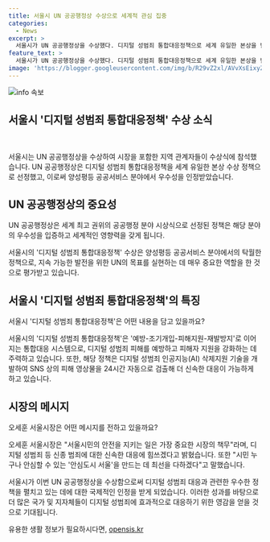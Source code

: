 ```yaml
---
title: 서울시 UN 공공행정상 수상으로 세계적 관심 집중
categories:
  - News
excerpt: >
  서울시가 UN 공공행정상을 수상했다. 디지털 성범죄 통합대응정책으로 세계 유일한 본상을 받았는데, 이는 양성평등 공공서비스 분야에서의 우수성을 인정받은 것이다. 이 정책은 디지털 성범죄 예방과 피해자 지원을 위한 종합적 시스템으로, AI 기술을 이용하여 피해 영상물을 빠르게 탐지하고 삭제하는 등의 대응을 하고 있다. 오세훈 시장은 이를 통해 안전한 서울을 만들기 위해 최선을 다하겠다고 말했다. UN은 서울시의 이 정책이 다른 국가들에게도 영감을 줄 것으로 기대했다.
feature_text: >
  서울시가 UN 공공행정상을 수상했다. 디지털 성범죄 통합대응정책으로 세계 유일한 본상을 받았는데, 이는 양성평등 공공서비스 분야에서의 우수성을 인정받은 것이다. 이 정책은 디지털 성범죄 예방과 피해자 지원을 위한 종합적 시스템으로, AI 기술을 이용하여 피해 영상물을 빠르게 탐지하고 삭제하는 등의 대응을 하고 있다. 오세훈 시장은 이를 통해 안전한 서울을 만들기 위해 최선을 다하겠다고 말했다. UN은 서울시의 이 정책이 다른 국가들에게도 영감을 줄 것으로 기대했다.
image: 'https://blogger.googleusercontent.com/img/b/R29vZ2xl/AVvXsEixyZcFfHzMRdzZMjFBmAUKJYCLCGyLL1o632UiGVXcaFdKo_bkvkuCioo0uUKlGfBVcT3P84aROyZIXSBEx3Aw5nCQ3pTgDom1WDC4m8eifvWiAmWEEVb4x6G_l8C0QH225ldMjyaFvpxGEBGNO37VmDTDMHGhJPq73UglMfDca1-0aw/s1600/blogspot.png'
---
```


<p><img src="https://blogger.googleusercontent.com/img/b/R29vZ2xl/AVvXsEixyZcFfHzMRdzZMjFBmAUKJYCLCGyLL1o632UiGVXcaFdKo_bkvkuCioo0uUKlGfBVcT3P84aROyZIXSBEx3Aw5nCQ3pTgDom1WDC4m8eifvWiAmWEEVb4x6G_l8C0QH225ldMjyaFvpxGEBGNO37VmDTDMHGhJPq73UglMfDca1-0aw/s1600/blogspot.png" alt="info 속보" /></p>

<h2 data-ke-size="size26">서울시 '디지털 성범죄 통합대응정책' 수상 소식</h2>

<p data-ke-size="size16">&nbsp;</p>

<p>서울시는 UN 공공행정상을 수상하여 시장을 포함한 지역 관계자들이 수상식에 참석했습니다. UN 공공행정상은 디지털 성범죄 통합대응정책을 세계 유일한 본상 수상 정책으로 선정했고, 이로써 양성평등 공공서비스 분야에서 우수성을 인정받았습니다.</p>

<h2 data-ke-size="size26">UN 공공행정상의 중요성</h2>

<p data-ke-size="size16">UN 공공행정상은 세계 최고 권위의 공공행정 분야 시상식으로 선정된 정책은 해당 분야의 우수성을 입증하고 세계적인 영향력을 갖게 됩니다.</p>

<p>서울시의 '디지털 성범죄 통합대응정책' 수상은 양성평등 공공서비스 분야에서의 탁월한 정책으로, 지속 가능한 발전을 위한 UN의 목표를 실현하는 데 매우 중요한 역할을 한 것으로 평가받고 있습니다.</p>

<h2 data-ke-size="size26">서울시 '디지털 성범죄 통합대응정책'의 특징</h2>

<p data-ke-size="size16">서울시 '디지털 성범죄 통합대응정책'은 어떤 내용을 담고 있을까요?</p>

<p>서울시의 '디지털 성범죄 통합대응정책'은 '예방-조기개입-피해지원-재발방지'로 이어지는 통합대응 시스템으로, 디지털 성범죄 피해를 예방하고 피해자 지원을 강화하는 데 주력하고 있습니다. 또한, 해당 정책은 디지털 성범죄 인공지능(AI) 삭제지원 기술을 개발하여 SNS 상의 피해 영상물을 24시간 자동으로 검출해 더 신속한 대응이 가능하게 하고 있습니다.</p>

<h2 data-ke-size="size26">시장의 메시지</h2>

<p data-ke-size="size16">오세훈 서울시장은 어떤 메시지를 전하고 있을까요?</p>

<p>오세훈 서울시장은 "서울시민의 안전을 지키는 일은 가장 중요한 시장의 책무"라며, 디지털 성범죄 등 신종 범죄에 대한 신속한 대응에 힘쓰겠다고 밝혔습니다. 또한 "시민 누구나 안심할 수 있는 '안심도시 서울'을 만드는 데 최선을 다하겠다"고 말했습니다. </p>

<p>서울시가 이번 UN 공공행정상을 수상함으로써 디지털 성범죄 대응과 관련한 우수한 정책을 펼치고 있는 데에 대한 국제적인 인정을 받게 되었습니다. 이러한 성과를 바탕으로 더 많은 국가 및 지자체들이 디지털 성범죄에 효과적으로 대응하기 위한 영감을 얻을 것으로 기대됩니다.</p>
유용한 생활 정보가 필요하시다면, <a href="https://opensis.kr" rel="dofollow">opensis.kr</a>


